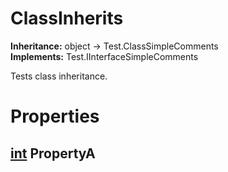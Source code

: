 # ClassInherits

**Inheritance:** object → Test.ClassSimpleComments  
**Implements:** Test.IInterfaceSimpleComments  
  
Tests class inheritance.  
  

# Properties

## [int](https://docs.microsoft.com/en-us/dotnet/api/system.int32) PropertyA

